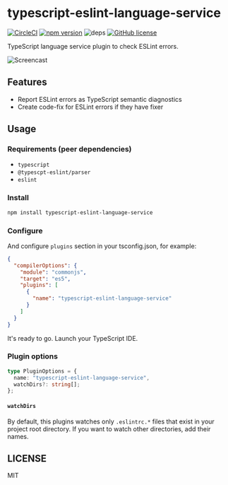 # typescript-eslint-language-service

[![CircleCI](https://circleci.com/gh/Quramy/typescript-eslint-language-service.svg?style=svg)](https://circleci.com/gh/Quramy/typescript-eslint-language-service)
[![npm version](https://badge.fury.io/js/typescript-eslint-language-service.svg)](https://badge.fury.io/js/typescript-eslint-language-service)
![deps](https://david-dm.org/quramy/typescript-eslint-language-service.svg)
[![GitHub license](https://img.shields.io/badge/license-MIT-blue.svg)](https://raw.githubusercontent.com/Quramy/ts-graphql-plugin/master/LICENSE.txt)

TypeScript language service plugin to check ESLint errors.

![Screencast](https://github.com/Quramy/typescript-eslint-language-service/blob/master/cast.gif)

## Features

- Report ESLint errors as TypeScript semantic diagnostics
- Create code-fix for ESLint errors if they have fixer

## Usage

### Requirements (peer dependencies)

- `typescript`
- `@typescpt-eslint/parser`
- `eslint`

### Install

```sh
npm install typescript-eslint-language-service
```

### Configure

And configure `plugins` section in your tsconfig.json, for example:

```json
{
  "compilerOptions": {
    "module": "commonjs",
    "target": "es5",
    "plugins": [
      {
        "name": "typescript-eslint-language-service"
      }
    ]
  }
}
```

It's ready to go. Launch your TypeScript IDE.

### Plugin options

```ts
type PluginOptions = {
  name: "typescript-eslint-language-service",
  watchDirs?: string[];
};
```

#### `watchDirs`

By default, this plugins watches only `.eslintrc.*` files that exist in your project root directory. If you want to watch other directories, add their names.

## LICENSE
MIT
